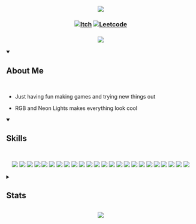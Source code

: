  <!-- Top Banner -->

<p align="center">
<img src="https://capsule-render.vercel.app/api?type=waving&color=fffff0&height=210&section=header&text=Hi%20There,%20I'm%20Lex&fontColor=100c08&fontAlignY=45&reversal=true"/>
</p>

<!-- Links -->

### <p align="center"> [![Itch](https://img.shields.io/badge/-itch.io-fffff0?style=for-the-badge)](https://mynameslex.itch.io/) [![Leetcode](https://img.shields.io/badge/-leetcode-fffff0?style=for-the-badge)](https://leetcode.com/u/MyNamesLex/)</p>

### <p align="center"> <a href="https://github.com/DenverCoder1/readme-typing-svg"><img src="https://readme-typing-svg.herokuapp.com/?lines=Video+Game+Programmer;I+Make+Games;&font=Fira%20Code&center=true&color=fffff0"></a></p>

<!-- About Me -->

<details open>
<summary><h2>About Me</h2></summary>

<br/>

* Just having fun making games and trying new things out

* RGB and Neon Lights makes everything look cool

</details>

<!-- Skills -->

<details open>
<summary><h2>Skills</h2></summary>

<br>

<div align="center">

<img src="https://img.shields.io/badge/-Unity-fffff0"/> <img src="https://img.shields.io/badge/-Unreal Engine 5-fffff0"/>
<img src="https://img.shields.io/badge/-Crayta-fffff0" />
<img src="https://img.shields.io/badge/-C%2B%2B-fffff0"/>
<img src="https://img.shields.io/badge/-Blueprints-fffff0"/>
<img src="https://img.shields.io/badge/-C%23-fffff0"/>
<img src="https://img.shields.io/badge/-Python-fffff0"/>
<img src="https://img.shields.io/badge/-Lua-fffff0"/>
<img src="https://img.shields.io/badge/-Processing-fffff0"/>
<img src="https://img.shields.io/badge/-OpenGL-fffff0"/>
<img src="https://img.shields.io/badge/-GLSL-fffff0"/>
<img src="https://img.shields.io/badge/-Blender-fffff0"/>
<img src="https://img.shields.io/badge/-Audacity-fffff0"/>
<img src="https://img.shields.io/badge/-Gimp-fffff0"/>
<img src="https://img.shields.io/badge/-OBS-fffff0"/>
<img src="https://img.shields.io/badge/-Movie%20Studio%2016-fffff0"/>
<img src="https://img.shields.io/badge/-Bosca%20Ceoil-fffff0"/>
<img src="https://img.shields.io/badge/-Aesprite-fffff0"/>
<img src="https://img.shields.io/badge/-SFXR-fffff0"/>
<img src="https://img.shields.io/badge/-Git-fffff0"/>
<img src="https://img.shields.io/badge/-Github Desktop-fffff0"/>
<img src="https://img.shields.io/badge/-Markdown-fffff0"/>
<img src="https://img.shields.io/badge/-Jira-fffff0"/>
<img src="https://img.shields.io/badge/-Trello-fffff0"/>

</div>

</details> 

<!-- Stats -->

<details>
<summary><h2>Stats</h2></summary>

<br/>

<div align="left">

<h3> Visits </h3>

![Visits](https://komarev.com/ghpvc/?username=MyNamesLex&color=100c08)

<h3> Trophies </h3>

[![trophy](https://github-profile-trophy.vercel.app/?username=MyNamesLex&theme=onestar)](https://github.com/ryo-ma/github-profile-trophy)

<h3> GitHub Profile Stats </h3>

![Anurag's GitHub stats](https://github-readme-stats.vercel.app/api?username=mynameslex&show_icons=true&theme=dark&hide_border=true)

![Top Langs](https://github-readme-stats.vercel.app/api/top-langs/?username=mynameslex&langs_count=6&layout=compact&hide_border=true&theme=dark&hide=hlsl,shaderlab,glsl)

<h3> Activity Graph </h3>

[![Ashutosh's github activity graph](https://github-readme-activity-graph.vercel.app/graph?username=MyNamesLex&theme=high-contrast)](https://github.com/ashutosh00710/github-readme-activity-graph)

</div>

</details>

<!-- Footer -->
<p align="center">
  <img src="https://capsule-render.vercel.app/api?type=waving&color=fffff0&height=110&section=footer&animation=twinkling&reversal=true"/>
</p>
